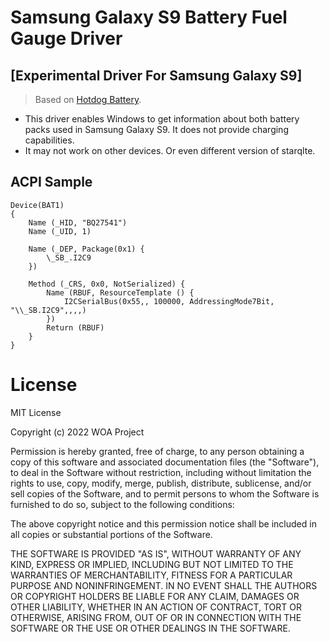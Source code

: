 # Samsung Galaxy S9 Battery Fuel Gauge Driver
<!-- 
This driver is designed for the Texas Instrument bq27742-G1 Fuel Gauges found in the Surface Duo (1st Generation) flashed with Microsoft own Firmware. It may work on other devices using the same fuel gauge provided you remove the manufacturer block reading code. -->
## [Experimental Driver For Samsung Galaxy S9]  
> Based on [Hotdog Battery](https://github.com/sunflower2333/HotdogBattery).  
  - This driver enables Windows to get information about both battery packs used in Samsung Galaxy S9. It does not provide charging capabilities.
  - It may not work on other devices. Or even different version of starqlte.

## ACPI Sample

```asl
Device(BAT1)
{
    Name (_HID, "BQ27541")
    Name (_UID, 1)

    Name (_DEP, Package(0x1) {
        \_SB_.I2C9
    })

    Method (_CRS, 0x0, NotSerialized) {
        Name (RBUF, ResourceTemplate () {
            I2CSerialBus(0x55,, 100000, AddressingMode7Bit, "\\_SB.I2C9",,,,)
        })
        Return (RBUF)
    }
}
```
# License

MIT License

Copyright (c) 2022 WOA Project

Permission is hereby granted, free of charge, to any person obtaining a copy
of this software and associated documentation files (the "Software"), to deal
in the Software without restriction, including without limitation the rights
to use, copy, modify, merge, publish, distribute, sublicense, and/or sell
copies of the Software, and to permit persons to whom the Software is
furnished to do so, subject to the following conditions:

The above copyright notice and this permission notice shall be included in all
copies or substantial portions of the Software.

THE SOFTWARE IS PROVIDED "AS IS", WITHOUT WARRANTY OF ANY KIND, EXPRESS OR
IMPLIED, INCLUDING BUT NOT LIMITED TO THE WARRANTIES OF MERCHANTABILITY,
FITNESS FOR A PARTICULAR PURPOSE AND NONINFRINGEMENT. IN NO EVENT SHALL THE
AUTHORS OR COPYRIGHT HOLDERS BE LIABLE FOR ANY CLAIM, DAMAGES OR OTHER
LIABILITY, WHETHER IN AN ACTION OF CONTRACT, TORT OR OTHERWISE, ARISING FROM,
OUT OF OR IN CONNECTION WITH THE SOFTWARE OR THE USE OR OTHER DEALINGS IN THE
SOFTWARE.

